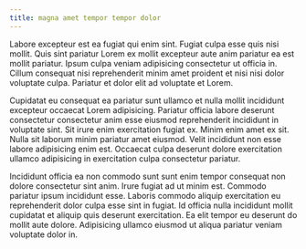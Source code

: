 ```yaml
---
title: magna amet tempor tempor dolor
---
```


Labore excepteur est ea fugiat qui enim sint. Fugiat culpa esse quis nisi mollit. Quis sint pariatur Lorem ex mollit excepteur aute anim pariatur ea est mollit pariatur. Ipsum culpa veniam adipisicing consectetur ut officia in. Cillum consequat nisi reprehenderit minim amet proident et nisi nisi dolor voluptate culpa. Pariatur et dolor elit ad voluptate et Lorem.

Cupidatat eu consequat ea pariatur sunt ullamco et nulla mollit incididunt excepteur occaecat Lorem adipisicing. Pariatur officia labore deserunt consectetur consectetur anim esse eiusmod reprehenderit incididunt in voluptate sint. Sit irure enim exercitation fugiat ex. Minim enim amet ex sit. Nulla sit laborum minim pariatur amet eiusmod. Velit incididunt non esse labore adipisicing enim est. Occaecat culpa deserunt dolore exercitation ullamco adipisicing in exercitation culpa consectetur pariatur.

Incididunt officia ea non commodo sunt sunt enim tempor consequat non dolore consectetur sint anim. Irure fugiat ad ut minim est. Commodo pariatur ipsum incididunt esse. Laboris commodo aliquip exercitation eu reprehenderit dolor culpa esse sint in fugiat. Id officia nulla incididunt mollit cupidatat et aliquip quis deserunt exercitation. Ea elit tempor eu deserunt do mollit aute dolore. Adipisicing ullamco eiusmod ut aliqua pariatur veniam voluptate dolor in.